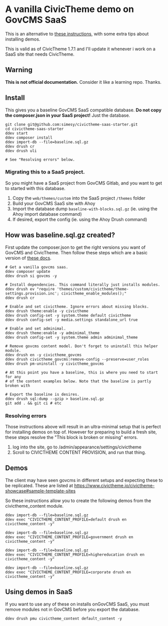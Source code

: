# A vanilla CivicTheme demo on GovCMS SaaS

This is an alternative to [these instructions](https://docs.civictheme.io/development/drupal-theme/using-in-govcms-saas),
with some extra tips about installing demos.

This is valid as of CivicTheme 1.7.1 and I'll update it whenever i work
on a SaaS site that needs CivicTheme.

## Warning

**This is not official documentation.** Consider it like a learning repo. Thanks.

## Install 

This gives you a baseline GovCMS SaaS compatible database. **Do not copy
the composer.json in your SaaS project!** Just the database.

```
git clone git@github.com:simesy/civictheme-saas-starter.git
cd civictheme-saas-starter
ddev start
ddev composer install
ddev import-db --file=baseline.sql.gz
ddev drush cr
ddev drush uli

# See "Resolving errors" below.
```

### Migrating this to a SaaS project.

So you might have a SaaS project from GovCMS Gitlab, and you want 
to get to started with this database.

1. Copy the `web/themes/custom` into the SaaS project `/themes` folder
2. Build your GovCMS SaaS site with Ahoy
3. Import the database dump `baseline-with-blocks.sql.gz` (ie. using the Ahoy import database command)
4. If desired, export the config (ie. using the Ahoy Drush command)

## How was baseline.sql.gz created?

First update the composer.json to get the right versions you want of GovCMS
and CivicTheme. Then follow these steps which are a basic version of
[these docs](https://docs.civictheme.io/development/drupal-theme/using-in-govcms-saas).

```
# Get a vanilla govcms saas.
ddev composer update
ddev drush si govcms -y

# Install dependencies. This command literally just installs modules.
ddev drush ev "require 'themes/custom/civictheme/theme-settings.provision.inc'; civictheme_enable_modules();"
ddev drush cr

# Enable and set civictheme. Ignore errors about missing blocks.
ddev drush theme:enable -y civictheme
ddev drush config-set -y system.theme default civictheme
ddev drush config-set -y media.settings standalone_url true

# Enable and set adminimal.
ddev drush theme:enable -y adminimal_theme
ddev drush config-set -y system.theme admin adminimal_theme

# Remove govcms content model. Don't forget to uninstall this helper module.
ddev drush en -y civictheme_govcms
ddev drush civictheme_govcms:remove-config --preserve=user_roles
ddev drush pm-uninstall -y civictheme_govcms

# At this point you have a baseline, this is where you need to start for any
# of the content examples below. Note that the baseline is partly broken with

# Export the baseline is desires.
ddev drush sql:dump --gzip > baseline.sql.gz
git add . && git ci # etc
```

### Resolving errors

Those instructions above will result in an ultra-minimal setup that is perfect for
installing demos on top of. However for preparing to build a fresh site, these
steps resolve the "This block is broken or missing" errors.

1. log into the site, go to /admin/appearance/settings/civictheme
2. Scroll to CIVICTHEME CONTENT PROVISION, and run that thing. 

## Demos

The client may have seen govcms in different setups and expecting these to be replicated.
These are listed at https://www.civictheme.io/civictheme-showcase#sample-template-sites

So these instructions allow you to create the following demos from the civictheme_content
module.

```
ddev import-db --file=baseline.sql.gz
ddev exec "CIVICTHEME_CONTENT_PROFILE=default drush en civictheme_content -y"

ddev import-db --file=baseline.sql.gz
ddev exec "CIVICTHEME_CONTENT_PROFILE=government drush en civictheme_content -y"

ddev import-db --file=baseline.sql.gz
ddev exec "CIVICTHEME_CONTENT_PROFILE=highereducation drush en civictheme_content -y"

ddev import-db --file=baseline.sql.gz
ddev exec "CIVICTHEME_CONTENT_PROFILE=corporate drush en civictheme_content -y"
```

## Using demos in SaaS

If you want to use any of these on installs onGovCMS SaaS, you must remove
modules not in GovCMS before you export the database.

```
ddev drush pmu civictheme_content default_content -y
```
